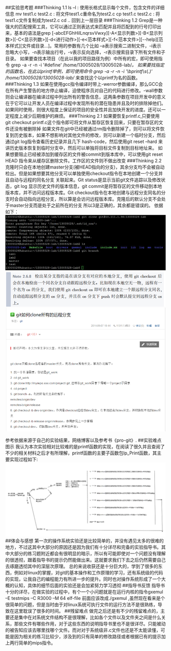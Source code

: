 ##实验思考题
###Thinking 1.1
ls –l : 使用长格式显示每个文件，包含文件的详细信息
mv test1.c test2.c : 将文件test1.c重命名为test2.c
cp test1.c test2.c : 将test1.c文件复制成为test2.c
cd .. 回到上一层目录
###Thinking 1.2
Grep是一种强大的匹配搜索工具，它可以通过正则表达式来匹配并且将匹配到的行号打印出来，基本的语法是grep [-abcEFGhHilLnqrsvVwxy][-A<显示列数>][-B<显示列数>][-C<显示列数>][-d<进行动作>][-e<范本样式>][-f<范本文件>][--help][范本样式][文件或目录...]。常用的参数有几个比如 –a表示搜索二进制文件，-i表示忽略大小写，-n表示输出行号，-v表示反向选择，-r表示搜索目录下所有文件和子目录。
如果要查找本项目（在此以我的项目路径为例）中所有的宏，即可使用指令 grep -a -r -n -i '#define' /home/13005028/13005028-lab/*。
如果要找指定的函数名，在此以printf举例，即可使用命令 grep -a -r -n -i '\bprintf\s*(.*)' /home/13005028/13005028-lab/* 来查找这个以printf为名的函数。
###Thinking 1.3
如果在使用gcc指令编译时带上-werror参数编译，那么GCC会在所有产生警告的地方停止编译，迫使程序员对自己的代码进行修改。-wall参数则会让编译器在编译过程中列出所有的警告信息，这两条参数在项目开发中的意义在于它可以让开发人员在编译过程中发现所有的潜在隐患并且及时的排除掉他们。如果同时使用，则很大程度上保证的项目的安全性并且加快开发的进度。还可以一定程度上减少后期维护的麻烦。
###Thinking 2.1
如果要恢复printf.c,只要使用 git checkout printf.c这个指令即可将文件从暂存区恢复回来，只要在暂存区的文件还没有被删除掉
如果文件在git中已经被通过rm指令删除掉了，则可以将文件恢复到历史版本，如果不想影响对其他文件的修改，则可以新建一个临时分支，然后通过git log指令查看历史纪录并且几下 hash-code，然后使用git reset –hard <hash-code>来讲历史版本恢复到临时分支中，然后可以单独将目标文件复制到目标地址来。
如果想要阻止已经被添加到缓存区的文件被commit到版本库中，可以使用git reset HEAD <file>指令来从缓存区删除文件。工作区的文件则不做出改变
###Thinking 2.2
克隆时只会在本地创建master分支(被HEAD指向的分支)，其余分支均不会被自动检出。但是如果想要其他分支可以单独使用checkout指令在本地创建一个分支并且自动与远程的同名分支 关联起来。Git status是显示当前git文件追踪以及修改状态，git log 显示历史文件的版本信息，git commit是将暂存区的文件移动到本地版本库，并不访问远程版本库。Git checkout指令在本地创建与远程分支同名的分支时会自动指向远程分支，所以算是会访问远程版本库。克隆后的默认分支不会处于master分支而是处于之前所在的分支
所以3是正确的，其余都是错误的。
依据如下：
![first](https://github.com/MurryK/BUAA_MIPS_OS_DOC/blob/master/4.jpg?raw=true)
![second](https://github.com/MurryK/BUAA_MIPS_OS_DOC/blob/master/4.png?raw=true)
![third](https://github.com/MurryK/BUAA_MIPS_OS_DOC/blob/master/5.png?raw=true)
 
参考依据来源于自己的实验结果，网络博客以及参考书《pro-git》.
##实验难点图示
我认为本次实验相对比较难的是printf函数的实现，在阅读了很久并且查阅了不少的相关材料之后才有所理解，printf函数的主要子函数包lp_Print函数，其主要实现过程如下:
![forth](https://github.com/MurryK/BUAA_MIPS_OS_DOC/blob/master/print.png?raw=true)
##体会与感想
第一次的操作系统实验还是比较简单的，并没有遇见太多的很难的地方，不过这其中大部分的原因还是因为我们有十分详尽和完备的实验指导书。其中大部分的练习题附近都会有很明显的暗示，所以有可能即使对一个问题没有理解的很透彻，跟着指导书的提示仍然能做出来。这就要求我们下去之后仍然需要自己去琢磨透彻其中的深层次原理。
总的来说收获还是十分巨大的，学到了很多的东西，例如对linux的掌握，对git的基本操作和工作原理的学习，还有系统级的代码的实现，让我自己的编程能力有所进一步的提升。同时也对操作系统形成了一个大概的认知，具体的细节后面的实验还是会加紧努力学习透彻
##指导书反馈
指导书十分的详尽，在做实验的过程中，有个一个小问题就是在运行内核的指令gxemul –E testmips –C R3000 –M 64 elf-file 前面应该改成./gxemul ,虽然现在看来是个很简单的问题，但是当时由于对linux系统可执行文件的运行方法不是很熟练，导致在这里耽误了很多的时间。
##残留难点
做完之后还是有不少的残留难点的，主要还是集中在对系统文件结构不是很理解，比如各个文件以及文件夹之间是什么关系，那些文件有哪些作用，对于这些东西的说明指导书里也不是很详尽。只能被动的被告知应该去哪里找哪个文件。而对对于系统级非.c文件也还是不太能读懂，可能是因为相关的练习比较少，涉及到的只有简单的修改路径或者根据已有的提示加上两行简单的mips指令。
